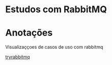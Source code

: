 # Estudos com RabbitMQ

# Anotações

Visualizaççoes de casos de uso com rabbitmq

<a href="http://tryrabbitmq.com/">tryrabbitmq</a>